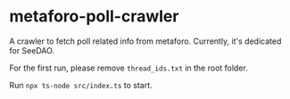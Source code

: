 # metaforo-poll-crawler
A crawler to fetch poll related info from metaforo. Currently, it's dedicated for SeeDAO.

For the first run, please remove `thread_ids.txt` in the root folder.

Run `npx ts-node src/index.ts` to start.